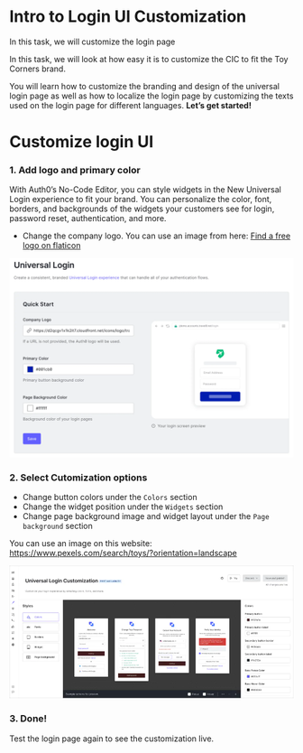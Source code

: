 

# Intro to Login UI Customization

In this task, we will customize the login page     


In this task, we will look at how easy it is to customize the CIC to fit the Toy Corners brand.      


You will learn how to customize the branding and design of the universal login page as well as how to localize the login page by customizing the texts used on the login page for different languages. **Let’s get started!**


# Customize login UI

### 1. Add logo and primary color    

With Auth0’s No-Code Editor, you can style widgets in the New Universal Login experience to fit your brand. You can personalize the color, font, borders, and backgrounds of the widgets your customers see for login, password reset, authentication, and more.    

- Change the company logo. You can use an image from here: [Find a free logo on flaticon](https://www.flaticon.com/search?type=icon&search-group=all&word=toy&license=&color=&shape=&current_section=&author_id=&pack_id=&family_id=&style_id=&choice=&type=icon)


![](https://github.com/lerer/cic2-workshop/blob/main/images/002/logo.png?raw=true)


### 2. Select Cutomization options    

- Change button colors under the `Colors` section
- Change the widget position under the `Widgets` section
- Change page background image and widget layout under the `Page background` section

You can use an image on this website: https://www.pexels.com/search/toys/?orientation=landscape


![](https://github.com/lerer/cic2-workshop/blob/main/images/002/colors.png?raw=true)


### 3. Done!   

Test the login page again to see the customization live.
